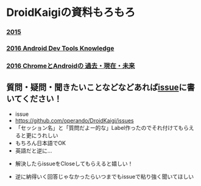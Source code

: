 # DroidKaigiの資料もろもろ

### [2015](./2015/README.md)

### [2016 Android Dev Tools Knowledge](https://github.com/operando/DroidKaigi/tree/master/2016/android_dev_tools_knowledge)

### [2016 ChromeとAndroidの 過去・現在・未来](https://github.com/operando/DroidKaigi/tree/master/2016/android_chrome)

## 質問・疑問・聞きたいことなどなどあれば[issue](https://github.com/operando/DroidKaigi/issues)に書いてください！

* issue
 * https://github.com/operando/DroidKaigi/issues
* 「セッション名」と「質問だよー的な」Label作ったのでそれ付けてもらえると更にうれしい
* もちろん日本語でOK
 * 英語だと逆に...
+ 解決したらissueをCloseしてもらえると嬉しい！
 * 逆に納得いく回答じゃなかったらいつまでもissueで粘り強く聞いてほしい
